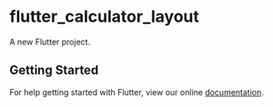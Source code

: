 # flutter_calculator_layout

A new Flutter project.

## Getting Started

For help getting started with Flutter, view our online
[documentation](https://flutter.io/).
